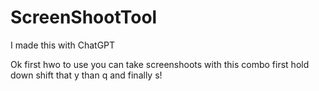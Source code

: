 # ScreenShootTool
I made this with ChatGPT

Ok first hwo to use you can take screenshoots with this combo first hold down shift that y than q and finally s!
